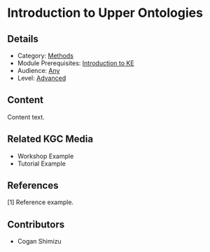 # Introduction to Upper Ontologies
## Details
* Category: [Methods](../categories/Methods.md)
* Module Prerequisites: [Introduction to KE](../modules/Introduction_to_KE.md)
* Audience: [Any](../audiences/Any.md)
* Level: [Advanced](../levels/Advanced.md)

## Content
Content text.

## Related KGC Media
* Workshop Example
* Tutorial Example

## References
[1] Reference example.

## Contributors
* Cogan Shimizu
